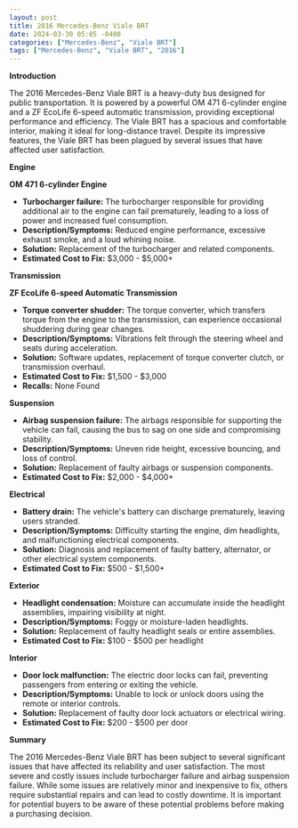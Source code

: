 ```yaml
---
layout: post
title: 2016 Mercedes-Benz Viale BRT
date: 2024-03-30 05:05 -0400
categories: ["Mercedes-Benz", "Viale BRT"]
tags: ["Mercedes-Benz", "Viale BRT", "2016"]
---
```

**Introduction**

The 2016 Mercedes-Benz Viale BRT is a heavy-duty bus designed for public transportation. It is powered by a powerful OM 471 6-cylinder engine and a ZF EcoLife 6-speed automatic transmission, providing exceptional performance and efficiency. The Viale BRT has a spacious and comfortable interior, making it ideal for long-distance travel. Despite its impressive features, the Viale BRT has been plagued by several issues that have affected user satisfaction.

**Engine**

**OM 471 6-cylinder Engine**

* **Turbocharger failure:** The turbocharger responsible for providing additional air to the engine can fail prematurely, leading to a loss of power and increased fuel consumption.
* **Description/Symptoms:** Reduced engine performance, excessive exhaust smoke, and a loud whining noise.
* **Solution:** Replacement of the turbocharger and related components.
* **Estimated Cost to Fix:** $3,000 - $5,000+

**Transmission**

**ZF EcoLife 6-speed Automatic Transmission**

* **Torque converter shudder:** The torque converter, which transfers torque from the engine to the transmission, can experience occasional shuddering during gear changes.
* **Description/Symptoms:** Vibrations felt through the steering wheel and seats during acceleration.
* **Solution:** Software updates, replacement of torque converter clutch, or transmission overhaul.
* **Estimated Cost to Fix:** $1,500 - $3,000
* **Recalls:** None Found

**Suspension**

* **Airbag suspension failure:** The airbags responsible for supporting the vehicle can fail, causing the bus to sag on one side and compromising stability.
* **Description/Symptoms:** Uneven ride height, excessive bouncing, and loss of control.
* **Solution:** Replacement of faulty airbags or suspension components.
* **Estimated Cost to Fix:** $2,000 - $4,000+

**Electrical**

* **Battery drain:** The vehicle's battery can discharge prematurely, leaving users stranded.
* **Description/Symptoms:** Difficulty starting the engine, dim headlights, and malfunctioning electrical components.
* **Solution:** Diagnosis and replacement of faulty battery, alternator, or other electrical system components.
* **Estimated Cost to Fix:** $500 - $1,500+

**Exterior**

* **Headlight condensation:** Moisture can accumulate inside the headlight assemblies, impairing visibility at night.
* **Description/Symptoms:** Foggy or moisture-laden headlights.
* **Solution:** Replacement of faulty headlight seals or entire assemblies.
* **Estimated Cost to Fix:** $100 - $500 per headlight

**Interior**

* **Door lock malfunction:** The electric door locks can fail, preventing passengers from entering or exiting the vehicle.
* **Description/Symptoms:** Unable to lock or unlock doors using the remote or interior controls.
* **Solution:** Replacement of faulty door lock actuators or electrical wiring.
* **Estimated Cost to Fix:** $200 - $500 per door

**Summary**

The 2016 Mercedes-Benz Viale BRT has been subject to several significant issues that have affected its reliability and user satisfaction. The most severe and costly issues include turbocharger failure and airbag suspension failure. While some issues are relatively minor and inexpensive to fix, others require substantial repairs and can lead to costly downtime. It is important for potential buyers to be aware of these potential problems before making a purchasing decision.
